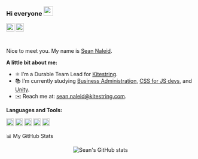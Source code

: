 ### Hi everyone <img src="https://media.giphy.com/media/hvRJCLFzcasrR4ia7z/giphy.gif" width="25px">
<a href="https://twitter.com/SeanNaleid">
  <img align="left" alt="Sean Naleid | Twitter" width="22px" src="https://cdn.simpleicons.org/x/000/fff" />
</a>
<a href="https://www.linkedin.com/in/sean-naleid-vargas/">
  <img align="left" alt="Sean's LinkedIn" width="22px" src="https://cdn.simpleicons.org/LinkedIn/000/fff"/>
</a>

<br />
<br />
<br />

Nice to meet you. My name is [Sean Naleid](https://www.seanaleid.com).
  
**A little bit about me:**

- ⚛️ I’m a Durable Team Lead for [Kitestring](https://www.kitestring.com/).
- 📚 I’m currently studying [Business Administration](https://www.eae.es/en/full-time/mba/presentation), [CSS for JS devs](https://courses.joshwcomeau.com/css-for-js), and [Unity](https://learn.unity.com/).
- ✉️ Reach me at: [sean.naleid@kitestring.com](mailto:sean.naleid@kitestring.com).

**Languages and Tools:**  

<code><img height="20" src="https://cdn.simpleicons.org/javascript/F7DF1E/F7DF1E"></code>
<code><img height="20" src="https://cdn.simpleicons.org/react/61DAFB/61DAFB"></code>
<code><img height="20" src="https://cdn.simpleicons.org/nodejs/339933/339933"></code>
<code><img height="20" src="https://cdn.simpleicons.org/python/3776AB/3776AB"></code>
<code><img height="20" src="https://cdn.simpleicons.org/git/F05032/F05032"></code>

📊 My GitHub Stats

<p align="center"> <img src="https://github-readme-stats.vercel.app/api?username=seanaleid&show_icons=true&theme=gotham" alt="Sean's GitHub stats" />
